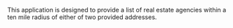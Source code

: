 This application is designed to provide a list of real estate agencies within a
ten mile radius of either of two provided addresses.
